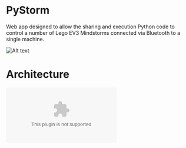 # PyStorm
Web app designed to allow the sharing and execution Python code to control a number of Lego EV3 Mindstorms connected via Bluetooth to a single machine. 

![Alt text](https://github.com/Technocamps/PyStorm/blob/documatation/repl_view.png?raw=true "Editor with Repl open.")

# Architecture

![Alt text](https://github.com/Technocamps/PyStorm/blob/documatation/architecture_diagram.eps?raw=true "General Architecture Overview")
